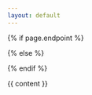 ```yaml
---
layout: default
---
```


{% if page.endpoint %}
    <div class="container story" data-query-endpoint="{{ page.endpoint }}" data-query-output="{{ page.output }}">
{% else %}
  <!-- Fallback to default labs endpoint -->
  <div class="container story" data-query-endpoint="https://data.labs.pdok.nl/sparql/" data-query-output="{{ page.output }}">
{% endif %}

{{ content }}

</div>
<script type="text/javascript">
YASGUI.YASR.plugins.leaflet.defaults.defaultMap = "nlmaps";
YASGUI.YASR.defaults.outputPlugins = ["table","error","boolean","rawResponse","pivot","leaflet"];
YASGUI.YASR.plugins.gchart = undefined
YASGUI.YASR.defaults.useGoogleCharts = false;
YASGUI.sparqlStories();
</script>

<style>
.google-visualization-table .gradient {
  color: black;
  font-family: inherit;
}
</style>
